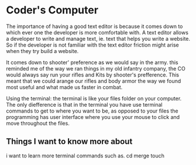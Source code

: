 # Coder's Computer

The importance of having a good text editor is because it comes down to which ever one the developer is more comfortable with. A text editor allows a developer to write and manage text, ie. text that helps you write a website. So if the developer is not familiar with the text editor friction might arise when they try build a website.

It comes down to shooter' preference as we would say in the army. this reminded me of the way we ran things in my old infantry company, the CO would always say run your rifles and Kits by shooter's prefference. This meant that we could arange our rifles and body armor the way we found most useful and what made us faster in combat.

Using the terminal: the terminal is like your files folder on your computer. The only diefference is that in the terminal you have use terminal commands to get to where you want to be, as opposed to your files the programming has user interface where you use your mouse to click and move throughout the files.





## Things I want to know more about
i want to learn more terminal commands such as.
cd 
merge
touch